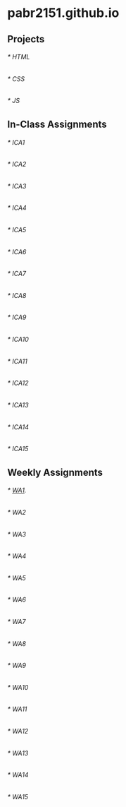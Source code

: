 # pabr2151.github.io


## Projects

###### * HTML
###### * CSS
###### * JS

## In-Class Assignments

###### * ICA1
###### * ICA2
###### * ICA3
###### * ICA4
###### * ICA5
###### * ICA6
###### * ICA7
###### * ICA8
###### * ICA9
###### * ICA10
###### * ICA11
###### * ICA12
###### * ICA13
###### * ICA14
###### * ICA15

## Weekly Assignments

###### * [WA1](https://github.com/Pabr2151/pabr2151/wa/wa1.html.github.io).
###### * WA2
###### * WA3
###### * WA4
###### * WA5
###### * WA6
###### * WA7
###### * WA8
###### * WA9
###### * WA10
###### * WA11
###### * WA12
###### * WA13
###### * WA14
###### * WA15


